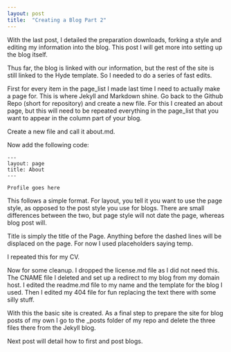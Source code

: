 ```yaml
---
layout: post
title:  "Creating a Blog Part 2"
---
```


With the last post, I detailed the preparation downloads, forking a style and editing my information into the blog.  This post I will get more into setting up the blog itself.

Thus far, the blog is linked with our information, but the rest of the site is still linked to the Hyde template.  So I needed to do a series of fast edits.

First for every item in the page_list I made last time I need to actually make a page for.  This is where Jekyll and Markdown shine.  Go back to the Github Repo (short for repository) and create a new file.  For this I  created an about page, but this will need to be repeated everything in the page_list that you want to appear in the column part of your blog.

Create a new file and call it about.md.

Now add the following code:


```
---
layout: page
title: About
---

Profile goes here
```


This follows a simple format.  For layout, you tell it you want to use the page style, as opposed to the post style you use for blogs.  There are small differences between the two, but page style will not date the page, whereas blog post will.

Title is simply the title of the Page.  Anything before the dashed lines will be displaced on the page.  For now I used placeholders saying temp.

I repeated this for my CV.

Now for some cleanup.  I dropped the license.md file as I did not need this.  The CNAME file I deleted and set up a redirect to my blog from my domain host.  I edited the readme.md file to my name and the template for the blog I used.  Then I edited my 404 file for fun replacing the text there with some silly stuff.

With this the basic site is created.  As a final step to prepare the site for blog posts of my own I go to the _posts folder of my repo and delete the three files there from the Jekyll blog.

Next post will detail how to first and post blogs.
